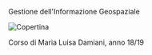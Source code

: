 Gestione dell'Informazione Geospaziale

![Copertina](https://github.com/LucaCappelletti94/various-notes/blob/master/Unimi/Gestione%20dell'Informazione%20Geospaziale/gestione-dell'info.png?raw=true)

Corso di Maria Luisa Damiani, anno 18/19

